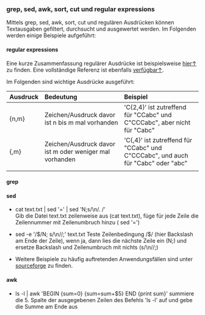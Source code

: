 ### grep, sed, awk, sort, cut und regular expressions

Mittels grep, sed, awk, sort, cut und regulären Ausdrücken können Textausgaben gefiltert, durchsucht und ausgewertet werden. Im Folgenden werden einige Beispiele aufgeführt:

#### regular expressions

Eine kurze Zusammenfassung regulärer Ausdrücke ist beispielsweise [hier↑](https://www.cheatography.com/davechild/cheat-sheets/regular-expressions/pdf_bw/) zu finden. Eine vollständige Referenz ist ebenfalls [verfügbar↑](https://www.princeton.edu/~mlovett/reference/Regular-Expressions.pdf).

Im Folgenden sind wichtige Ausdrücke ausgeführt:

| Ausdruck | Bedeutung | Beispiel |
| :--- | :--- | :--- |
| {n,m} | Zeichen/Ausdruck davor ist n bis m mal vorhanden | 'C{2,4}' ist zutreffend für "CCabc" und C"CCCabc", aber nicht für "Cabc" |
| {,m} | Zeichen/Ausdruck davor ist m oder weniger mal vorhanden | 'C{,4}' ist zutreffend für "CCabc" und C"CCCabc", und auch für "Cabc" oder "abc" |
|  |  |  |

#### grep

#### sed

* cat text.txt \| sed '=' \| sed 'N;s/\n/. /'  
  Gib die Datei text.txt zeilenweise aus \(cat text.txt\), füge für jede Zeile die Zeilennummer mit Zeilenumbruch hinzu \( sed '='\)

* sed -e '/$/N; s/\n//;' text.txt  
  Teste Zeilenbedingung /$/ \(hier Backslash am Ende der Zeile\), wenn ja, dann lies die nächste Zeile ein \(N;\) und ersetze Backslash und Zeilenumbruch mit nichts \(s/\n//;\)

* Weitere Beispiele zu häufig auftretenden Anwendungsfällen sind unter [sourceforge](http://sed.sourceforge.net/sedfaq.html) zu finden.

#### awk

* ls -l \| awk 'BEGIN {sum=0} {sum=sum+$5} END {print sum}'
  summiere die 5. Spalte der ausgegebenen Zeilen des Befehls 'ls -l' auf und gebe die Summe am Ende aus




